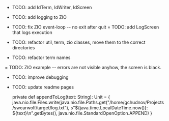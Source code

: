 - TODO: add IdTerm, IdWriter, IdScreen
- TODO: add logging to ZIO
- TODO: fix ZIO event-loop -- no exit after quit
= TODO: add LogScreen that logs execution


- TODO: refactor util, term, zio classes, move them to the correct directories

- TODO: refactor term names


= TODO: ZIO example -- errors are not visible anyhow, the screen is black.

- TODO: improve debugging

- TODO: update readme pages


  private def appendToLog(text: String): Unit = {
    java.nio.file.Files.write(java.nio.file.Paths.get("/home/gchudnov/Projects/swearwolf/target/log.txt"), s"${java.time.LocalDateTime.now()}: ${text}\n".getBytes(), java.nio.file.StandardOpenOption.APPEND)
  }
